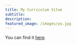 ```yaml
---
title: My Curriculum Vitae
subtitle: 
description: 
featured_image: /images/yo.jpg
---
```


You can find it [here](/documents/CV_2021.pdf).